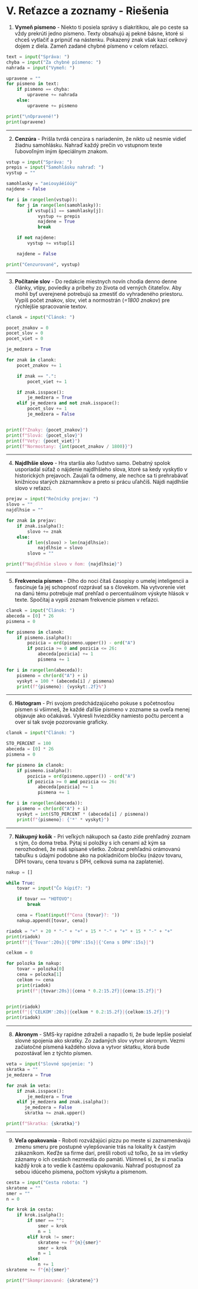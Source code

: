 # Ⅴ. Reťazce a zoznamy - Riešenia


1. **Vymeň písmeno** - Niekto ti posiela správy s diakritikou, ale po ceste sa vždy prekrúti jedno písmeno. Texty obsahujú aj pekné básne, ktoré si chceš vytlačiť a pripnúť na nástenku. Pokazený znak však kazí celkový dojem z diela. Zameň zadané chybné písmeno v celom reťazci.

```python
text = input("Správa: ")
chyba = input("Za chybné písmeno: ")
nahrada = input("Vymeň: ")

upravene = ""
for pismeno in text:
    if pismeno == chyba:
        upravene += nahrada
    else:
        upravene += pismeno

print("\nOpravené!")
print(upravene)
```

---

2. **Cenzúra** - Prišla tvrdá cenzúra s nariadením, že nikto už nesmie vidieť žiadnu samohlásku. Nahraď každý prečin vo vstupnom texte ľubovoľným iným špeciálnym znakom.

```python
vstup = input("Správa: ")
prepis = input("Samohlásku nahraď: ")
vystup = ""

samohlasky = "aeiouyáéíóúý"
najdene = False

for i in range(len(vstup)):
    for j in range(len(samohlasky)):
        if vstup[i] == samohlasky[j]:
            vystup += prepis
            najdene = True
            break

    if not najdene:
        vystup += vstup[i]

    najdene = False

print("Cenzurované", vystup)
```

---

3. **Počítanie slov** - Do redakcie miestnych novín chodia denno denne články, vtipy, poviedky a príbehy zo života od verných čitateľov. Aby mohli byť uverejnené potrebujú sa zmestiť do vyhradeného priestoru. Vypíš počet znakov, slov, viet a normostrán (*=1800 znakov*) pre rýchlejšie spracovanie textov.

```python
clanok = input("Článok: ")

pocet_znakov = 0
pocet_slov = 0
pocet_viet = 0

je_medzera = True

for znak in clanok:
    pocet_znakov += 1

    if znak == ".":
        pocet_viet += 1

    if znak.isspace():
        je_medzera = True
    elif je_medzera and not znak.isspace():
        pocet_slov += 1
        je_medzera = False


print(f"Znaky: {pocet_znakov}")
print(f"Slová: {pocet_slov}")
print(f"Vety: {pocet_viet}")
print(f"Normostany: {int(pocet_znakov / 1800)}")
```

---

4. **Najdlhšie slovo** - Hra staršia ako ľudstvo samo. Debatný spolok usporiadal súťaž o nájdenie najdlhšieho slova, ktoré sa kedy vyskytlo v historických prejavoch. Zaujali ťa odmeny, ale nechce sa ti prehrabávať knižnicou starých záznamníkov a preto si prácu uľahčíš. Nájdi najdlhšie slovo v reťazci.

```python
prejav = input("Rečnícky prejav: ")
slovo = ""
najdlhsie = ""

for znak in prejav:
    if znak.isalpha():
        slovo += znak
    else:
        if len(slovo) > len(najdlhsie):
            najdlhsie = slovo
        slovo = ""

print(f"Najdlhšie slovo v ňom: {najdlhsie}")
```

---

5. **Frekvencia písmen** - Dlho do noci čítaš časopisy o umelej inteligencii a fascinuje ťa jej schopnosť rozprávať sa s človekom. Na vytvorenie viet na danú tému potrebuje mať prehľad o percentuálnom výskyte hlások v texte. Spočítaj a vypíš zoznam frekvencie písmen v reťazci.

```python
clanok = input("Článok: ")
abeceda = [0] * 26
pismena = 0

for pismeno in clanok:
    if pismeno.isalpha():
        pozicia = ord(pismeno.upper()) - ord("A")
        if pozicia >= 0 and pozicia <= 26:
            abeceda[pozicia] += 1
            pismena += 1

for i in range(len(abeceda)):
    pismeno = chr(ord("A") + i)
    vyskyt = 100 * (abeceda[i] / pismena)
    print(f"{pismeno}: {vyskyt:.2f}%")
```

---

6. **Histogram** - Pri svojom predchádzajúceho pokuse s početnosťou písmen si všimneš, že každé ďaľšie písmeno v zozname sa oveľa menej objavuje ako očakávaš. Vykresli hviezdičky namiesto počtu percent a over si tak svoje pozorovanie graficky.

```python
clanok = input("Článok: ")

STO_PERCENT = 100
abeceda = [0] * 26
pismena = 0

for pismeno in clanok:
    if pismeno.isalpha():
        pozicia = ord(pismeno.upper()) - ord("A")
        if pozicia >= 0 and pozicia <= 26:
            abeceda[pozicia] += 1
            pismena += 1

for i in range(len(abeceda)):
    pismeno = chr(ord("A") + i)
    vyskyt = int(STO_PERCENT * (abeceda[i] / pismena))
    print(f"{pismeno}: {'*' * vyskyt}")
```

---

7. **Nákupný košík** - Pri veľkých nákupoch sa často zíde prehľadný zoznam s tým, čo doma treba. Pýtaj si položky s ich cenami až kým sa nerozhodneš, že máš spísané všetko. Zobraz prehľadnú orámovanú tabuľku s údajmi podobne ako na pokladničom bločku (názov tovaru, DPH tovaru, cena tovaru s DPH, celková suma na zaplatenie).

```python
nakup = []

while True:
    tovar = input("Čo kúpiť?: ")

    if tovar == "HOTOVO":
        break

    cena = float(input(f"Cena {tovar}?: "))
    nakup.append([tovar, cena])

riadok = "+" + 20 * "-" + "+" + 15 * "-" + "+" + 15 * "-" + "+"
print(riadok)
print(f"|{'Tovar':20s}|{'DPH':15s}|{'Cena s DPH':15s}|")

celkom = 0

for polozka in nakup:
    tovar = polozka[0]
    cena = polozka[1]
    celkom += cena
    print(riadok)
    print(f"|{tovar:20s}|{cena * 0.2:15.2f}|{cena:15.2f}|")


print(riadok)
print(f"|{'CELKOM':20s}|{celkom * 0.2:15.2f}|{celkom:15.2f}|")
print(riadok)
```

---

8. **Akronym** - SMS-ky rapídne zdraželi a napadlo ti, že bude lepšie posielať slovné spojenia ako skratky. Zo zadaných slov vytvor akronym. Vezmi začiatočné písmená každého slova a vytvor sktatku, ktorá bude pozostávať len z týchto písmen.

```python
veta = input("Slovné spojenie: ")
skratka = ""
je_medzera = True

for znak in veta:
    if znak.isspace():
        je_medzera = True
    elif je_medzera and znak.isalpha():
       je_medzera = False
       skratka += znak.upper()

print(f"Skratka: {skratka}")
```

---

9. **Veľa opakovania** - Roboti rozvážajúci pizzu po meste si zaznamenávajú zmenu smeru pre postupné vylepšovanie trás na lokality k častým zákazníkom. Keďže sa firme darí, prešli roboti už toľko, že sa im všetky záznamy o ich cestách nezmestia do pamäti. Všimneš si, že si značia každý krok a to vedie k častému opakovaniu. Nahraď postupnosť za sebou idúceho písmena, počtom výskytu a písmenom.

```python
cesta = input("Cesta robota: ")
skratene = ""
smer = ""
n = 0

for krok in cesta:
    if krok.isalpha():
        if smer == "":
            smer = krok
            n = 1
        elif krok != smer:
            skratene += f"{n}{smer}"
            smer = krok
            n = 1
        else:
            n += 1
skratene += f"{n}{smer}"

print(f"Skomprimované: {skratene}")
```
